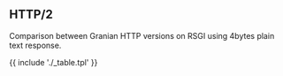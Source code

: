 ## HTTP/2

Comparison between Granian HTTP versions on RSGI using 4bytes plain text response.

{{ include './_table.tpl' }}
